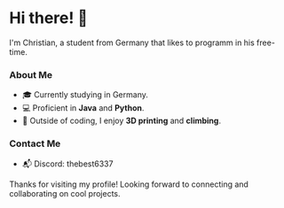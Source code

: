 # Hi there! 👋

I'm Christian, a student from Germany that likes to programm in his free-time.

### About Me
- 🎓 Currently studying in Germany.
- 💻 Proficient in **Java** and **Python**.
- 🧗 Outside of coding, I enjoy **3D printing** and **climbing**.

### Contact Me
- 📬 Discord: thebest6337

Thanks for visiting my profile! Looking forward to connecting and collaborating on cool projects.


<!---
TheBest6337/TheBest6337 is a ✨ special ✨ repository because its `README.md` (this file) appears on your GitHub profile.
You can click the Preview link to take a look at your changes.
--->
